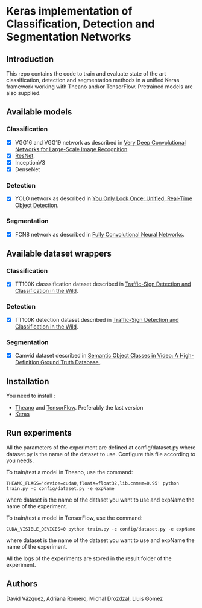 # Keras implementation of Classification, Detection and Segmentation Networks

## Introduction

This repo contains the code to train and evaluate state of the art classification, detection and segmentation methods in a unified Keras framework working with Theano and/or TensorFlow. Pretrained models are also supplied.

## Available models

### Classification
 - [x] VGG16 and VGG19 network as described in [Very Deep Convolutional Networks for Large-Scale Image Recognition](https://arxiv.org/pdf/1409.1556.pdf).
 - [x] [ResNet](https://arxiv.org/pdf/1512.03385.pdf).
 - [x] InceptionV3
 - [x] DenseNet

### Detection
 - [x] YOLO network as described in [You Only Look Once: Unified, Real-Time Object Detection](https://pjreddie.com/media/files/papers/yolo.pdf).

### Segmentation
 - [x] FCN8 network as described in [Fully Convolutional Neural Networks](https://arxiv.org/abs/1608.06993).

## Available dataset wrappers

### Classification
 - [x] TT100K classsification dataset described in [Traffic-Sign Detection and Classification in the Wild](http://www.cv-foundation.org/openaccess/content_cvpr_2016/papers/Zhu_Traffic-Sign_Detection_and_CVPR_2016_paper.pdf).

### Detection
 - [x] TT100K detection dataset described in [Traffic-Sign Detection and Classification in the Wild](http://www.cv-foundation.org/openaccess/content_cvpr_2016/papers/Zhu_Traffic-Sign_Detection_and_CVPR_2016_paper.pdf).

### Segmentation
 - [x] Camvid dataset described in [Semantic Object Classes in Video: A High-Definition Ground Truth Database ](http://www.cs.ucl.ac.uk/staff/G.Brostow/papers/SemanticObjectClassesInVideo_BrostowEtAl2009.pdf).

## Installation
You need to install :
- [Theano](https://github.com/Theano/Theano) and [TensorFlow](https://github.com/Theano/Theano). Preferably the last version
- [Keras](https://github.com/fchollet/keras)

## Run experiments
All the parameters of the experiment are defined at config/dataset.py where dataset.py is the name of the dataset to use. Configure this file according to you needs.

To train/test a model in Theano, use the command:

```
THEANO_FLAGS='device=cuda0,floatX=float32,lib.cnmem=0.95' python train.py -c config/dataset.py -e expName
```
 where dataset is the name of the dataset you want to use and expName the name of the experiment.

To train/test a model in TensorFlow, use the command:

```
CUDA_VISIBLE_DEVICES=0 python train.py -c config/dataset.py -e expName
```
 where dataset is the name of the dataset you want to use and expName the name of the experiment.

All the logs of the experiments are stored in the result folder of the experiment.

## Authors
David Vázquez, Adriana Romero, Michal Drozdzal, Lluis Gomez
